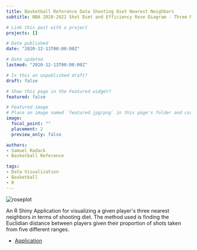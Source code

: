 ```yaml
---
title: Basketball Reference Data Shooting Diet Nearest Neighbors
subtitle: NBA 2020-2021 Shot Diet and Efficiency Rose Diagram - Three Nearest Neighbors

# Link this post with a project
projects: []

# Date published
date: "2020-12-13T00:00:00Z"

# Date updated
lastmod: "2020-12-13T00:00:00Z"

# Is this an unpublished draft?
draft: false

# Show this page in the Featured widget?
featured: false

# Featured image
# Place an image named `featured.jpg/png` in this page's folder and customize its options here.
image:
  focal_point: ""
  placement: 2
  preview_only: false

authors:
- Samuel Radack
- Basketball Reference

tags:
- Data Visualization
- Basketball
- R
---
```

![roseplot](./img/rospelot.jp2)

An R Shiny Application for visualizing a given player's three nearest neighbors in terms of shooting diet. The method used is finding the Euclidian distance between players given their proportion of shots taken from five different ranges.

* [Application](https://samuelradack.shinyapps.io/Shooting_Neighbors/)


